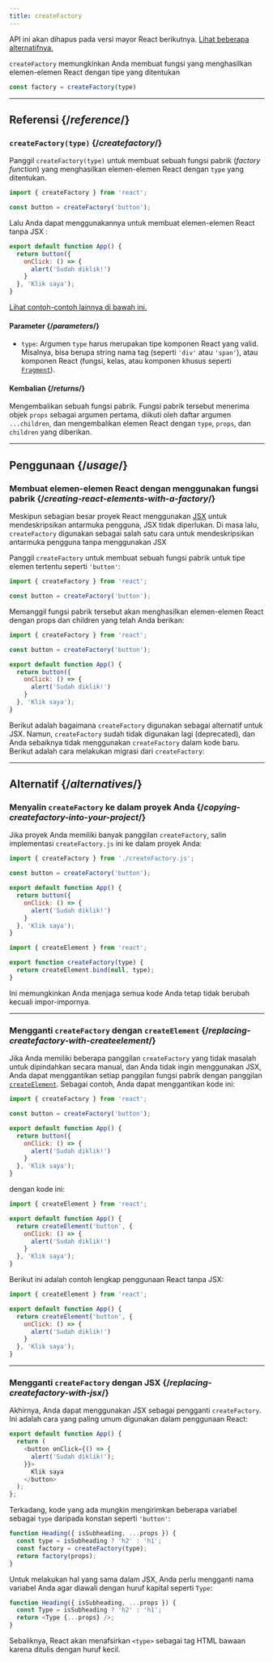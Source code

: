```yaml
---
title: createFactory
---
```


<Deprecated>

API ini akan dihapus pada versi mayor React berikutnya. [Lihat beberapa alternatifnya.](#alternatives)

</Deprecated>

<Intro>

`createFactory` memungkinkan Anda membuat fungsi yang menghasilkan elemen-elemen React dengan tipe yang ditentukan

```js
const factory = createFactory(type)
```

</Intro>

<InlineToc />

---

## Referensi {/*reference*/}

### `createFactory(type)` {/*createfactory*/}

Panggil `createFactory(type)` untuk membuat sebuah fungsi pabrik (*factory function*) yang menghasilkan elemen-elemen React dengan `type` yang ditentukan.

```js
import { createFactory } from 'react';

const button = createFactory('button');
```

Lalu Anda dapat menggunakannya untuk membuat elemen-elemen React tanpa JSX :

```js
export default function App() {
  return button({
    onClick: () => {
      alert('Sudah diklik!')
    }
  }, 'Klik saya');
}
```

[Lihat contoh-contoh lainnya di bawah ini.](#usage)

#### Parameter {/*parameters*/}

* `type`: Argumen `type` harus merupakan tipe komponen React yang valid. Misalnya, bisa berupa string nama tag (seperti `'div'` atau `'span'`), atau komponen React (fungsi, kelas, atau komponen khusus seperti [`Fragment`](/reference/react/Fragment)).

#### Kembalian {/*returns*/}

Mengembalikan sebuah fungsi pabrik. Fungsi pabrik tersebut menerima objek `props` sebagai argumen pertama, diikuti oleh daftar argumen `...children`, dan mengembalikan elemen React dengan `type`, `props`, dan `children` yang diberikan.

---

## Penggunaan {/*usage*/}

### Membuat elemen-elemen React dengan menggunakan fungsi pabrik {/*creating-react-elements-with-a-factory*/}

Meskipun sebagian besar proyek React menggunakan [JSX](/learn/writing-markup-with-jsx) untuk mendeskripsikan antarmuka pengguna, JSX tidak diperlukan. Di masa lalu, `createFactory` digunakan sebagai salah satu cara untuk mendeskripsikan antarmuka pengguna tanpa menggunakan JSX

Panggil `createFactory` untuk membuat sebuah fungsi pabrik untuk tipe elemen tertentu seperti `'button'`:

```js
import { createFactory } from 'react';

const button = createFactory('button');
```

Memanggil fungsi pabrik tersebut akan menghasilkan elemen-elemen React dengan props dan children yang telah Anda berikan:

<Sandpack>

```js src/App.js
import { createFactory } from 'react';

const button = createFactory('button');

export default function App() {
  return button({
    onClick: () => {
      alert('Sudah diklik!')
    }
  }, 'Klik saya');
}
```

</Sandpack>

Berikut adalah bagaimana `createFactory` digunakan sebagai alternatif untuk JSX. Namun, `createFactory` sudah tidak digunakan lagi (deprecated), dan Anda sebaiknya tidak menggunakan `createFactory` dalam kode baru. Berikut adalah cara melakukan migrasi dari `createFactory`:

---

## Alternatif {/*alternatives*/}

### Menyalin `createFactory` ke dalam proyek Anda {/*copying-createfactory-into-your-project*/}

Jika proyek Anda memiliki banyak panggilan `createFactory`, salin implementasi `createFactory.js` ini ke dalam proyek Anda:

<Sandpack>

```js src/App.js
import { createFactory } from './createFactory.js';

const button = createFactory('button');

export default function App() {
  return button({
    onClick: () => {
      alert('Sudah diklik!')
    }
  }, 'Klik saya');
}
```

```js src/createFactory.js
import { createElement } from 'react';

export function createFactory(type) {
  return createElement.bind(null, type);
}
```

</Sandpack>

Ini memungkinkan Anda menjaga semua kode Anda tetap tidak berubah kecuali impor-impornya.

---

### Mengganti `createFactory` dengan `createElement` {/*replacing-createfactory-with-createelement*/}

Jika Anda memiliki beberapa panggilan `createFactory` yang tidak masalah untuk dipindahkan secara manual, dan Anda tidak ingin menggunakan JSX, Anda dapat menggantikan setiap panggilan fungsi pabrik dengan panggilan [`createElement`](/reference/react/createElement). Sebagai contoh, Anda dapat menggantikan kode ini:

```js {1,3,6}
import { createFactory } from 'react';

const button = createFactory('button');

export default function App() {
  return button({
    onClick: () => {
      alert('Sudah diklik!')
    }
  }, 'Klik saya');
}
```

dengan kode ini:


```js {1,4}
import { createElement } from 'react';

export default function App() {
  return createElement('button', {
    onClick: () => {
      alert('Sudah diklik!')
    }
  }, 'Klik saya');
}
```

Berikut ini adalah contoh lengkap penggunaan React tanpa JSX:

<Sandpack>

```js src/App.js
import { createElement } from 'react';

export default function App() {
  return createElement('button', {
    onClick: () => {
      alert('Sudah diklik!')
    }
  }, 'Klik saya');
}
```

</Sandpack>

---

### Mengganti `createFactory` dengan JSX {/*replacing-createfactory-with-jsx*/}

Akhirnya, Anda dapat menggunakan JSX sebagai pengganti `createFactory`. Ini adalah cara yang paling umum digunakan dalam penggunaan React:

<Sandpack>

```js src/App.js
export default function App() {
  return (
    <button onClick={() => {
      alert('Sudah diklik!');
    }}>
      Klik saya
    </button>
  );
};
```

</Sandpack>

<Pitfall>


Terkadang, kode yang ada mungkin mengirimkan beberapa variabel sebagai `type` daripada konstan seperti `'button'`:

```js {3}
function Heading({ isSubheading, ...props }) {
  const type = isSubheading ? 'h2' : 'h1';
  const factory = createFactory(type);
  return factory(props);
}
```

Untuk melakukan hal yang sama dalam JSX, Anda perlu mengganti nama variabel Anda agar diawali dengan huruf kapital seperti `Type`:

```js {2,3}
function Heading({ isSubheading, ...props }) {
  const Type = isSubheading ? 'h2' : 'h1';
  return <Type {...props} />;
}
```

Sebaliknya, React akan menafsirkan `<type>` sebagai tag HTML bawaan karena ditulis dengan huruf kecil.

</Pitfall>
